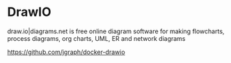 # DrawIO

draw.io|diagrams.net is free online diagram software for making flowcharts, process diagrams, org charts, UML, ER and network diagrams  

https://github.com/jgraph/docker-drawio

